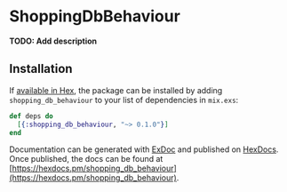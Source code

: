 # ShoppingDbBehaviour

**TODO: Add description**

## Installation

If [available in Hex](https://hex.pm/docs/publish), the package can be installed
by adding `shopping_db_behaviour` to your list of dependencies in `mix.exs`:

```elixir
def deps do
  [{:shopping_db_behaviour, "~> 0.1.0"}]
end
```

Documentation can be generated with [ExDoc](https://github.com/elixir-lang/ex_doc)
and published on [HexDocs](https://hexdocs.pm). Once published, the docs can
be found at [https://hexdocs.pm/shopping_db_behaviour](https://hexdocs.pm/shopping_db_behaviour).

